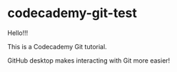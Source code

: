 # codecademy-git-test
 
Hello!!!

This is a Codecademy Git tutorial.

GitHub desktop makes interacting with Git more easier!
